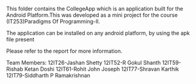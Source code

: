 This folder contains the CollegeApp which is an application built for the 
Android Platform.This was developed as a mini project for the course
 (IT253)Paradigms Of Programming-II.

The application can be installed on any android platform, by using the apk file present 

Please refer to the report for more information.

Team Members:
12IT26-Jashan Shetty
12IT52-R Gokul Shanth
12IT59-Rishab Ketan Doshi
12IT61-Rohit John Joseph
12IT77-Shravan Karthik
12IT79-Siddharth P Ramakrishnan
